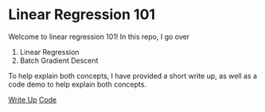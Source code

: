 # Linear Regression 101

Welcome to linear regression 101! In this repo, I go over

1. Linear Regression
2. Batch Gradient Descent

To help explain both concepts, I have provided a short write up, as well as a code demo to help explain both concepts. 

[Write Up](https://github.com/Adriank2001/LinearRegression101/blob/master/linearregression.md)
[Code](https://github.com/Adriank2001/LinearRegression101/blob/master/linearregressioncode.ipynb)